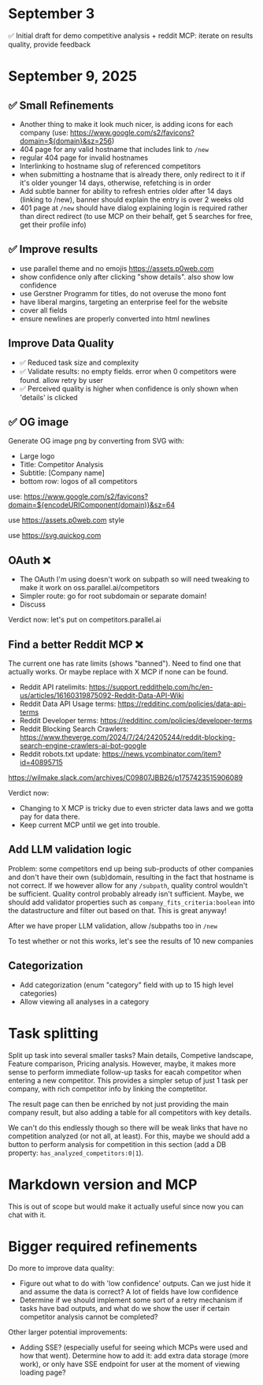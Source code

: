 # September 3

✅ Initial draft for demo competitive analysis + reddit MCP: iterate on results quality, provide feedback

# September 9, 2025

## ✅ Small Refinements

- Another thing to make it look much nicer, is adding icons for each company (use: https://www.google.com/s2/favicons?domain=${domain}&sz=256)
- 404 page for any valid hostname that includes link to `/new`
- regular 404 page for invalid hostnames
- Interlinking to hostname slug of referenced competitors
- when submitting a hostname that is already there, only redirect to it if it's older younger 14 days, otherwise, refetching is in order
- Add subtle banner for ability to refresh entries older after 14 days (linking to /new), banner should explain the entry is over 2 weeks old
- 401 page at `/new` should have dialog explaining login is required rather than direct redirect (to use MCP on their behalf, get 5 searches for free, get their profile info)

## ✅ Improve results

- use parallel theme and no emojis https://assets.p0web.com
- show confidence only after clicking "show details". also show low confidence
- use Gerstner Programm for titles, do not overuse the mono font
- have liberal margins, targeting an enterprise feel for the website
- cover all fields
- ensure newlines are properly converted into html newlines

## Improve Data Quality

- ✅ Reduced task size and complexity
- ✅ Validate results: no empty fields. error when 0 competitors were found. allow retry by user
- ✅ Perceived quality is higher when confidence is only shown when 'details' is clicked

## ✅ OG image

Generate OG image png by converting from SVG with:

- Large logo
- Title: Competitor Analysis
- Subtitle: [Company name]
- bottom row: logos of all competitors

use: https://www.google.com/s2/favicons?domain=${encodeURIComponent(domain)}&sz=64

use https://assets.p0web.com style

use https://svg.quickog.com

## OAuth ❌

- The OAuth I'm using doesn't work on subpath so will need tweaking to make it work on oss.parallel.ai/competitors
- Simpler route: go for root subdomain or separate domain!
- Discuss

Verdict now: let's put on competitors.parallel.ai

## Find a better Reddit MCP ❌

The current one has rate limits (shows "banned"). Need to find one that actually works. Or maybe replace with X MCP if none can be found.

- Reddit API ratelimits: https://support.reddithelp.com/hc/en-us/articles/16160319875092-Reddit-Data-API-Wiki
- Reddit Data API Usage terms: https://redditinc.com/policies/data-api-terms
- Reddit Developer terms: https://redditinc.com/policies/developer-terms
- Reddit Blocking Search Crawlers: https://www.theverge.com/2024/7/24/24205244/reddit-blocking-search-engine-crawlers-ai-bot-google
- Reddit robots.txt update: https://news.ycombinator.com/item?id=40895715

https://wilmake.slack.com/archives/C09807JBB26/p1757423515906089

Verdict now:

- Changing to X MCP is tricky due to even stricter data laws and we gotta pay for data there.
- Keep current MCP until we get into trouble.

## Add LLM validation logic

Problem: some competitors end up being sub-products of other companies and don't have their own (sub)domain, resulting in the fact that hostname is not correct. If we however allow for any `/subpath`, quality control wouldn't be sufficient. Quality control probably already isn't sufficient. Maybe, we should add validator properties such as `company_fits_criteria:boolean` into the datastructure and filter out based on that. This is great anyway!

After we have proper LLM validation, allow /subpaths too in `/new`

To test whether or not this works, let's see the results of 10 new companies

## Categorization

- Add categorization (enum "category" field with up to 15 high level categories)
- Allow viewing all analyses in a category

# Task splitting

Split up task into several smaller tasks? Main details, Competive landscape, Feature comparison, Pricing analysis. However, maybe, it makes more sense to perform immediate follow-up tasks for eacah competitor when entering a new competitor. This provides a simpler setup of just 1 task per company, with rich competitor info by linking the comptetitor.

The result page can then be enriched by not just providing the main company result, but also adding a table for all competitors with key details.

We can't do this endlessly though so there will be weak links that have no competition analyzed (or not all, at least). For this, maybe we should add a button to perform analysis for competition in this section (add a DB property: `has_analyzed_competitors:0|1`).

# Markdown version and MCP

This is out of scope but would make it actually useful since now you can chat with it.

# Bigger required refinements

Do more to improve data quality:

- Figure out what to do with 'low confidence' outputs. Can we just hide it and assume the data is correct? A lot of fields have low confidence
- Determine if we should implement some sort of a retry mechanism if tasks have bad outputs, and what do we show the user if certain competitor analysis cannot be completed?

Other larger potential improvements:

- Adding SSE? (especially useful for seeing which MCPs were used and how that went). Determine how to add it: add extra data storage (more work), or only have SSE endpoint for user at the moment of viewing loading page?
